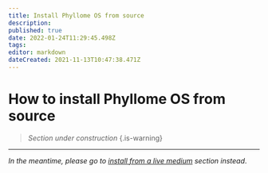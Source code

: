 ```yaml
---
title: Install Phyllome OS from source
description: 
published: true
date: 2022-01-24T11:29:45.498Z
tags: 
editor: markdown
dateCreated: 2021-11-13T10:47:38.471Z
---
```


# How to install Phyllome OS from source

> *Section under construction*
{.is-warning}

---

*In the meantime, please go to [install from a live medium](/deploy/live) section instead*.